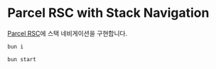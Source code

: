 # Parcel RSC with Stack Navigation

[Parcel RSC](https://parceljs.org/recipes/rsc/#server-rendering)에 스택 네비게이션을 구현합니다.

```bash
bun i
```

```bash
bun start
```
